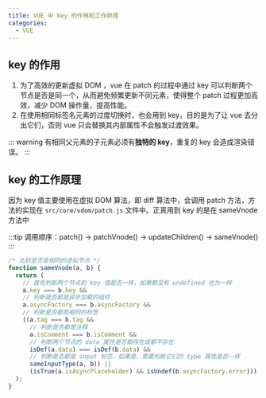 ```yaml
---
title: VUE 中 key 的作用和工作原理
categories:
  - VUE
---
```


## key 的作用

1. 为了高效的更新虚拟 DOM ，vue 在 patch 的过程中通过 key 可以判断两个节点是否是同一个，从而避免频繁更新不同元素，使得整个 patch 过程更加高效，减少 DOM 操作量，提高性能。
2. 在使用相同标签名元素的过度切换时，也会用到 key，目的是为了让 vue 去分出它们，否则 vue 只会替换其内部属性不会触发过渡效果。

::: warning
有相同父元素的子元素必须有**独特的 key**，重复的 key 会造成渲染错误。
:::

## key 的工作原理

因为 key 值主要使用在虚拟 DOM 算法，即 diff 算法中，会调用 patch 方法，方法的实现在 `src/core/vdom/patch.js` 文件中。正真用到 key 的是在 sameVnode 方法中

:::tip
调用顺序：patch() -> patchVnode() -> updateChildren() -> sameVnode()
:::

```js
/* 比较是否是相同的虚拟节点 */
function sameVnode(a, b) {
  return (
    // 首先判断两个节点的 key 值是否一样，如果都没有 undefined 也为一样
    a.key === b.key &&
    // 判断是否都是异步加载的组件
    a.asyncFactory === b.asyncFactory &&
    // 判断是否都是相同的标签
    ((a.tag === b.tag &&
      // 判断是否都是注释
      a.isComment === b.isComment &&
      // 判断两个节点的 data 属性是否都存在或都不存在
      isDef(a.data) === isDef(b.data) &&
      // 判断是否都是 input 标签，如果是，需要判断它们的 type 属性是否一样
      sameInputType(a, b)) ||
      (isTrue(a.isAsyncPlaceholder) && isUndef(b.asyncFactory.error)))
  );
}
```
